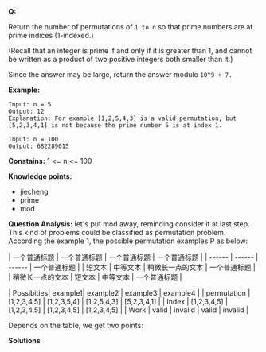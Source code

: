 **Q:**

Return the number of permutations of ```1 to n``` so that prime numbers are at prime indices (1-indexed.)

(Recall that an integer is prime if and only if it is greater than 1, and cannot be written as a product of two positive integers both smaller than it.)

Since the answer may be large, return the answer modulo ```10^9 + 7.```

**Example:**
```
Input: n = 5
Output: 12
Explanation: For example [1,2,5,4,3] is a valid permutation, but [5,2,3,4,1] is not because the prime number 5 is at index 1.
```

```
Input: n = 100
Output: 682289015
```

**Constains:**
1 <= n <= 100


**Knowledge points:**
- jiecheng
- prime
- mod


**Question Analysis:**
let's put mod away, reminding consider it at last step. This kind of problems could be classified as permutation problem. According the example 1, the possible permutation examples P as below:

| 一个普通标题 | 一个普通标题 | 一个普通标题 | 一个普通标题 | 
| ------ | ------ | ------ | 一个普通标题 | 
| 短文本 | 中等文本 | 稍微长一点的文本 | 一个普通标题 | 
| 稍微长一点的文本 | 短文本 | 中等文本 | 一个普通标题 | 

| Possibities| example1| example2 | example3 | example4 |
| permutation | [1,2,3,4,5] | [1,2,3,5,4] | [1,2,5,4,3] | [5,2,3,4,1] | 
| Index | [1,2,3,4,5] | [1,2,3,4,5] | [1,2,3,4,5] | [1,2,3,4,5] |
| Work | valid | invalid | valid | invalid |

Depends on the table, we get two points:


**Solutions**
```

```

